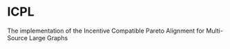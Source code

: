 # ICPL
The implementation of the Incentive Compatible Pareto Alignment for Multi-Source Large Graphs

